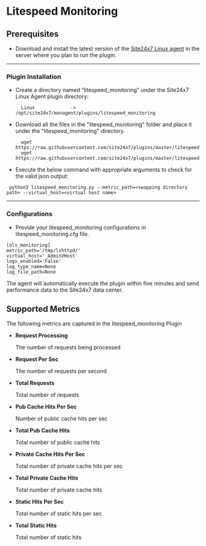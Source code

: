 # Litespeed Monitoring

                                                                                              
## Prerequisites

- Download and install the latest version of the [Site24x7 Linux agent](https://www.site24x7.com/app/client#/admin/inventory/add-monitor) in the server where you plan to run the plugin. 


---



### Plugin Installation  

- Create a directory named "litespeed_monitoring" under the Site24x7 Linux Agent plugin directory: 

		Linux             ->   /opt/site24x7/monagent/plugins/litespeed_monitoring
      
- Download all the files in the "litespeed_monitoring" folder and place it under the "litespeed_monitoring" directory.

		wget https://raw.githubusercontent.com/site24x7/plugins/master/litespeed_monitoring/litespeed_monitoring.py
		wget https://raw.githubusercontent.com/site24x7/plugins/master/litespeed_monitoring/litespeed_monitoring.cfg



- Execute the below command with appropriate arguments to check for the valid json output:
```
 python3 litespeed_monitoring.py --metric_path=<swapping directory path> --virtual_host=<virtual host name>
 ```




---

### Configurations

- Provide your litespeed_monitoring configurations in litespeed_monitoring.cfg file.
```
[ols_monitoring]
metric_path='/tmp/lshttpd/'
virtual_host='_AdminVHost'
logs_enabled='False'
log_type_name=None
log_file_path=None

```	

The agent will automatically execute the plugin within five minutes and send performance data to the Site24x7 data center.

## Supported Metrics
The following metrics are captured in the litespeed_monitoring Plugin

- **Request Processing**

    The number of requests being processed

- **Request Per Sec**

    The number of requests per second

- **Total Requests**

    Total number of requests

- **Pub Cache Hits Per Sec**

    Number of public cache hits per sec


- **Total Pub Cache Hits**

    Total number of public cache hits


- **Private Cache Hits Per Sec**

    Total number of private cache hits per sec

- **Total Private Cache Hits**

    Total number of private cache hits

- **Static Hits Per Sec**

    Total number of static hits per sec

- **Total Static Hits**

    Total number of static hits


